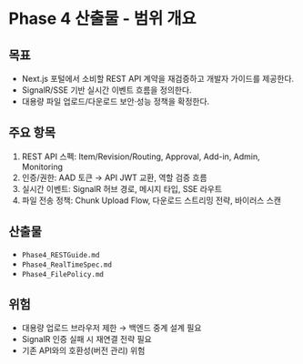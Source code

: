 # Phase 4 산출물 - 범위 개요

## 목표
- Next.js 포털에서 소비할 REST API 계약을 재검증하고 개발자 가이드를 제공한다.
- SignalR/SSE 기반 실시간 이벤트 흐름을 정의한다.
- 대용량 파일 업로드/다운로드 보안·성능 정책을 확정한다.

## 주요 항목
1. REST API 스펙: Item/Revision/Routing, Approval, Add-in, Admin, Monitoring
2. 인증/권한: AAD 토큰 → API JWT 교환, 역할 검증 흐름
3. 실시간 이벤트: SignalR 허브 경로, 메시지 타입, SSE 라우트
4. 파일 전송 정책: Chunk Upload Flow, 다운로드 스트리밍 전략, 바이러스 스캔

## 산출물
- `Phase4_RESTGuide.md`
- `Phase4_RealTimeSpec.md`
- `Phase4_FilePolicy.md`

## 위험
- 대용량 업로드 브라우저 제한 → 백엔드 중계 설계 필요
- SignalR 인증 실패 시 재연결 전략 필요
- 기존 API와의 호환성(버전 관리) 위험
